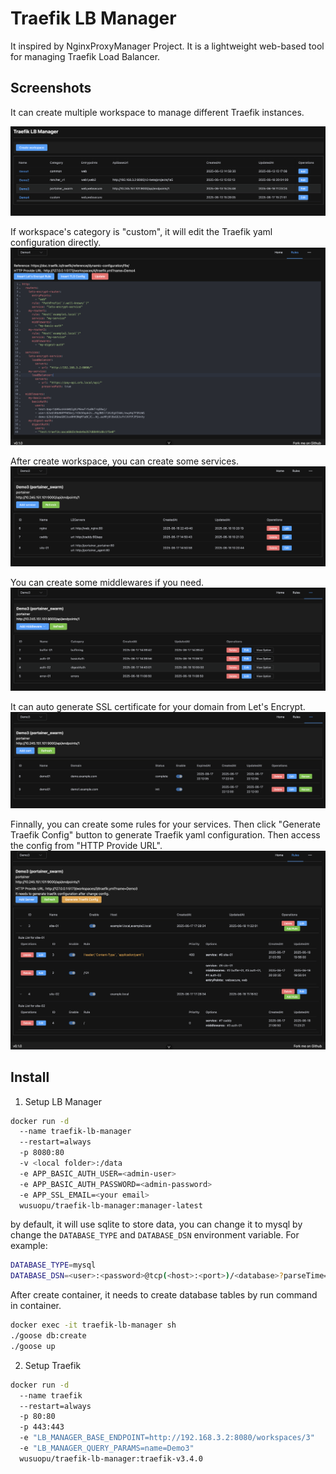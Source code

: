 # Traefik LB Manager

It inspired by NginxProxyManager Project. It is a lightweight web-based tool for managing Traefik Load Balancer.

## Screenshots

It can create multiple workspace to manage different Traefik instances.

![workspace-list](docs/workspace-list.png)

If workspace's category is "custom", it will edit the Traefik yaml configuration directly.
![custom-ruler-editor](docs/custom-ruler-editor.png)

After create workspace, you can create some services.
![service-list](docs/service-list.png)

You can create some middlewares if you need.
![middleware-list](docs/middleware-list.png)

It can auto generate SSL certificate for your domain from Let's Encrypt.
![certificate-list](docs/certificate-list.png)

Finnally, you can create some rules for your services. Then click "Generate Traefik Config" button to generate Traefik yaml configuration.
Then access the config from "HTTP Provide URL".
![rule-manage](docs/rule-manage.png)

## Install

1. Setup LB Manager

```bash
docker run -d
  --name traefik-lb-manager
  --restart=always
  -p 8080:80
  -v <local folder>:/data
  -e APP_BASIC_AUTH_USER=<admin-user>
  -e APP_BASIC_AUTH_PASSWORD=<admin-password>
  -e APP_SSL_EMAIL=<your email>
  wusuopu/traefik-lb-manager:manager-latest
```

by default, it will use sqlite to store data, you can change it to mysql by change the `DATABASE_TYPE` and `DATABASE_DSN` environment variable. For example:
```bash
DATABASE_TYPE=mysql
DATABASE_DSN=<user>:<password>@tcp(<host>:<port>)/<database>?parseTime=true&multiStatements=true&charset=utf8mb4&loc=UTC
```

After create container, it needs to create database tables by run command in container.
```bash
docker exec -it traefik-lb-manager sh
./goose db:create
./goose up
```

2. Setup Traefik

```bash
docker run -d
  --name traefik
  --restart=always
  -p 80:80
  -p 443:443
  -e "LB_MANAGER_BASE_ENDPOINT=http://192.168.3.2:8080/workspaces/3"
  -e "LB_MANAGER_QUERY_PARAMS=name=Demo3"
  wusuopu/traefik-lb-manager:traefik-v3.4.0
```